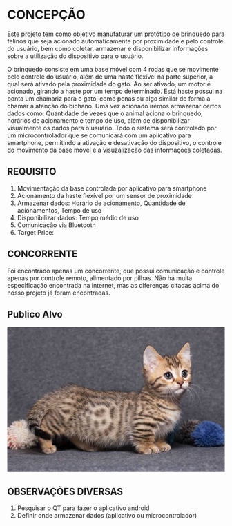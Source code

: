
# CONCEPÇÃO
  
Este projeto tem como objetivo manufaturar um protótipo de brinquedo para felinos que seja acionado automaticamente por proximidade e pelo controle do usuário, bem como coletar, armazenar e disponibilizar informações sobre a utilização do dispositivo para o usuário. 

O brinquedo consiste em uma base móvel com 4 rodas que se movimente pelo controle do usuário, além de uma haste flexível na parte superior, a qual será ativado pela proximidade do gato. Ao ser ativado, um motor é acionado, girando a haste por um tempo determinado. Está haste possui na ponta um chamariz para o gato, como penas ou algo similar de forma a chamar a atenção do bichano. Uma vez acionado iremos armazenar certos dados como: Quantidade de vezes que o animal aciona o brinquedo, horários de acionamento e tempo de uso, além de disponibilizar visualmente os dados para o usuário. Todo o sistema será controlado por um microcontrolador que se comunicará com um aplicativo para smartphone, permitindo a ativação e desativação do dispositivo, o controle do movimento da base móvel e a visuzalização das informações coletadas.

## REQUISITO

1. Movimentação da base controlada por aplicativo para smartphone
2. Acionamento da haste flexível por um sensor de proximidade
3. Armazenar dados: Horário de acionamento, Quantidade de acionamentos, Tempo de uso
4. Disponibilizar dados: Tempo médio de uso
5. Comunicação via Bluetooth
6. Target Price: 

## CONCORRENTE

Foi encontrado apenas um concorrente, que possui comunicação e controle apenas por controle remoto, alimentado por pilhas. Não há muita especificação encontrada na internet, mas as diferenças citadas acima do nosso projeto já foram encontradas. 

## Publico Alvo

![Publico Alvo](https://github.com/juliopacheco12/PIN22107/blob/main/Imagens/image.png)

## OBSERVAÇÕES DIVERSAS

1. Pesquisar o QT para fazer o aplicativo android
2. Definir onde armazenar dados (aplicativo ou microcontrolador)
